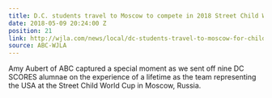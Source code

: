 ```yaml
---
title: D.C. students travel to Moscow to compete in 2018 Street Child World Cup
date: 2018-05-09 20:24:00 Z
position: 21
link: http://wjla.com/news/local/dc-students-travel-to-moscow-for-child-world-cup
source: ABC-WJLA
---
```


Amy Aubert of ABC captured a special moment as we sent off nine DC SCORES alumnae on the experience of a lifetime as the team representing the USA at the Street Child World Cup in Moscow, Russia. 